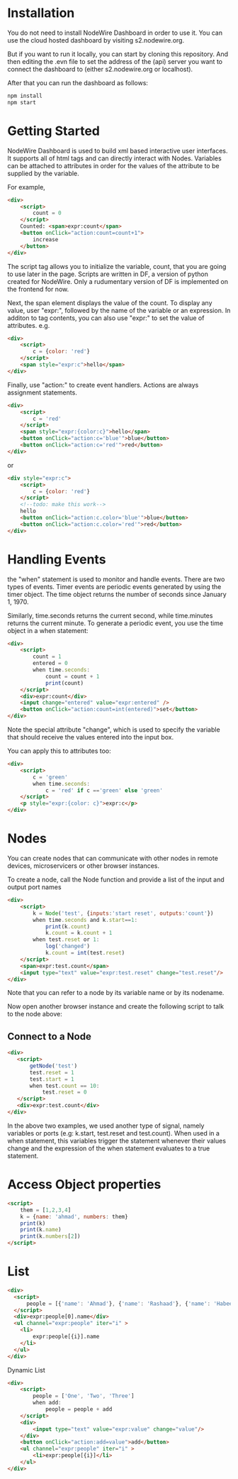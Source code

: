 Installation
================
You do not need to install NodeWire Dashboard in order to use it. You can use the cloud hosted dashboard by visiting s2.nodewire.org.

But if you want to run it locally, you can start by cloning this repository. And then editing the .evn file to set the address of the (api) server you want to connect the dashboard to (either s2.nodewire.org or localhost).

After that you can run the dashboard as follows:

```bash
npm install
npm start
```

Getting Started
=========
NodeWire Dashboard is used to build xml based interactive user interfaces. It supports all of html tags and can directly interact with Nodes. Variables can be attached to attributes in order for the values of the attribute to be supplied by the variable. 

For example,

```html
<div>
    <script>
        count = 0 
    </script>
    Counted: <span>expr:count</span> 
    <button onClick="action:count=count+1">
        increase
    </button>
</div>
```

The script tag allows you to initialize the variable, count, that you are going to use later in the page. Scripts are written in DF, a version of python created for NodeWire.
Only a rudumentary version of DF is implemented on the frontend for now.

Next, the span element displays the value of the count. To display any value, user "expr:", followed by the name of the variable or an expression. In additon to tag contents, you can also use "expr:" to set the value of attributes. e.g.

```html
<div>
    <script>
        c = {color: 'red'}
    </script>
    <span style="expr:c">hello</span>
</div>
```

Finally, use "action:" to create event handlers. Actions are always assignment statements.

```html
<div>
    <script>
        c = 'red'
    </script>
    <span style="expr:{color:c}">hello</span>
    <button onClick="action:c='blue'">blue</button>
    <button onClick="action:c='red'">red</button>
</div>
```
or

```html
<div style="expr:c">
    <script>
        c = {color: 'red'}
    </script>
    <!--todo: make this work-->
    hello
    <button onClick="action:c.color='blue'">blue</button>
    <button onClick="action:c.color='red'">red</button>
</div>
```

Handling Events
=========
the "when" statement is used to monitor and handle events. There are two types of events. Timer events are periodic events generated by using the timer object. The time object returns the number of seconds since January 1, 1970.

Similarly, time.seconds returns the current second, while time.minutes returns the current minute. To generate a periodic event, you use the time object in a when statement:

```html
<div>
    <script>
        count = 1
        entered = 0
        when time.seconds:
            count = count + 1
            print(count)
    </script>
    <div>expr:count</div>
    <input change="entered" value="expr:entered" />
    <button onClick="action:count=int(entered)">set</button>
</div>
```

Note the special attribute "change", which is used to specify the variable that should receive the values entered into the input box.

You can apply this to attributes too:
```html
<div>
    <script>
        c = 'green'
        when time.seconds:
            c = 'red' if c =='green' else 'green'
    </script>
    <p style="expr:{color: c}">expr:c</p>
</div>
```

Nodes
==========
You can create nodes that can communicate with other nodes in remote devices, microservicers or other browser instances.

To create a node, call the Node function and provide a list of the input and output port names

```html
<div>
    <script>
        k = Node('test', {inputs:'start reset', outputs:'count'})
        when time.seconds and k.start==1:
            print(k.count) 
            k.count = k.count + 1
        when test.reset or 1:
            log('changed')
            k.count = int(test.reset)
    </script>
    <span>expr:test.count</span>
    <input type="text" value="expr:test.reset" change="test.reset"/>
</div>
```
Note that you can refer to a node by its variable name or by its nodename.

Now open another browser instance and create the following script to talk to the node above:


Connect to a Node
------------

```html
<div>
   <script>
       getNode('test')
       test.reset = 1 
       test.start = 1
       when test.count == 10:
           test.reset = 0
   </script> 
   <div>expr:test.count</div>
</div>  
```

In the above two examples, we used another type of signal, namely variables or ports (e.g: k.start, test.reset and test.count). When used in a when statement, this variables trigger the statement whenever their values change and the expression of the when statement evaluates to a true statement.

Access Object properties
========================
```html
<script>
    them = [1,2,3,4]
    k = {name: 'ahmad', numbers: them}  
    print(k) 
    print(k.name)
    print(k.numbers[2])
</script>
```

List
====
```html
<div>
  <script>
      people = [{'name': 'Ahmad'}, {'name': 'Rashaad'}, {'name': 'Habeeb'}]
  </script>
  <div>expr:people[0].name</div>
  <ul channel="expr:people" iter="i" >
    <li>
        expr:people[{i}].name
    </li>
  </ul>
</div>
```

Dynamic List
```html
<div>
    <script>
        people = ['One', 'Two', 'Three']
        when add:
        	people = people + add
    </script>
    <div>
        <input type="text" value="expr:value" change="value"/>
    </div>
    <button onClick="action:add=value">add</button>
    <ul channel="expr:people" iter="i" >
        <li>expr:people[{i}]</li>
    </ul>
</div>
```
